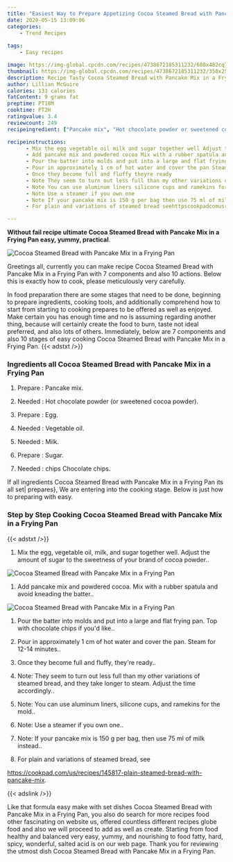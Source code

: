 ```yaml
---
title: "Easiest Way to Prepare Appetizing Cocoa Steamed Bread with Pancake Mix in a Frying Pan"
date: 2020-05-15 13:09:06
categories:
    - Trend Recipes
    
tags:
    - Easy recipes

image: https://img-global.cpcdn.com/recipes/4738672185311232/680x482cq70/cocoa-steamed-bread-with-pancake-mix-in-a-frying-pan-recipe-main-photo.jpg
thumbnail: https://img-global.cpcdn.com/recipes/4738672185311232/350x250cq70/cocoa-steamed-bread-with-pancake-mix-in-a-frying-pan-recipe-main-photo.jpg
description: Recipe Tasty Cocoa Steamed Bread with Pancake Mix in a Frying Pan with 7 ingredients and 10 stages of easy cooking.
author: Lillian McGuire
calories: 133 calories
fatContent: 9 grams fat
preptime: PT18M
cooktime: PT2H
ratingvalue: 3.4
reviewcount: 249
recipeingredient: ["Pancake mix", "Hot chocolate powder or sweetened cocoa powder", "Egg", "Vegetable oil", "Milk", "Sugar", "chips  Chocolate chips"]

recipeinstructions: 
      - Mix the egg vegetable oil milk and sugar together well Adjust the amount of sugar to the sweetness of your brand of cocoa powder 
      - Add pancake mix and powdered cocoa Mix with a rubber spatula and avoid kneading the batter 
      - Pour the batter into molds and put into a large and flat frying pan Top with chocolate chips if youd like 
      - Pour in approximately 1 cm of hot water and cover the pan Steam for 1214 minutes 
      - Once they become full and fluffy theyre ready 
      - Note They seem to turn out less full than my other variations of steamed bread and they take longer to steam Adjust the time accordingly 
      - Note You can use aluminum liners silicone cups and ramekins for the mold 
      - Note Use a steamer if you own one 
      - Note If your pancake mix is 150 g per bag then use 75 ml of milk instead 
      - For plain and variations of steamed bread seehttpscookpadcomusrecipes145817plainsteamedbreadwithpancakemix

---
```




**Without fail recipe ultimate Cocoa Steamed Bread with Pancake Mix in a Frying Pan easy, yummy, practical**. 


![Cocoa Steamed Bread with Pancake Mix in a Frying Pan](https://img-global.cpcdn.com/recipes/4738672185311232/680x482cq70/cocoa-steamed-bread-with-pancake-mix-in-a-frying-pan-recipe-main-photo.jpg "Cocoa Steamed Bread with Pancake Mix in a Frying Pan")




Greetings all, currently you can make recipe Cocoa Steamed Bread with Pancake Mix in a Frying Pan with 7 components and also 10 actions. Below this is exactly how to cook, please meticulously very carefully.

In food preparation there are some stages that need to be done, beginning to prepare ingredients, cooking tools, and additionally comprehend how to start from starting to cooking prepares to be offered as well as enjoyed. Make certain you has enough time and no is assuming regarding another thing, because will certainly create the food to burn, taste not ideal preferred, and also lots of others. Immediately, below are 7 components and also 10 stages of easy cooking Cocoa Steamed Bread with Pancake Mix in a Frying Pan.
{{< adstxt />}}

### Ingredients all Cocoa Steamed Bread with Pancake Mix in a Frying Pan


1. Prepare  : Pancake mix.

1. Needed  : Hot chocolate powder (or sweetened cocoa powder).

1. Prepare  : Egg.

1. Needed  : Vegetable oil.

1. Needed  : Milk.

1. Prepare  : Sugar.

1. Needed  : chips  Chocolate chips.



If all ingredients Cocoa Steamed Bread with Pancake Mix in a Frying Pan its all set| prepares}, We are entering into the cooking stage. Below is just how to preparing with easy.

### Step by Step Cooking Cocoa Steamed Bread with Pancake Mix in a Frying Pan

{{< adstxt />}}


1. Mix the egg, vegetable oil, milk, and sugar together well. Adjust the amount of sugar to the sweetness of your brand of cocoa powder..



![Cocoa Steamed Bread with Pancake Mix in a Frying Pan](https://img-global.cpcdn.com/steps/6653295859859456/160x128cq70/cocoa-steamed-bread-with-pancake-mix-in-a-frying-pan-recipe-step-1-photo.jpg" "Cocoa Steamed Bread with Pancake Mix in a Frying Pan")



1. Add pancake mix and powdered cocoa. Mix with a rubber spatula and avoid kneading the batter..



![Cocoa Steamed Bread with Pancake Mix in a Frying Pan](https://img-global.cpcdn.com/steps/4728210047631360/160x128cq70/cocoa-steamed-bread-with-pancake-mix-in-a-frying-pan-recipe-step-2-photo.jpg" "Cocoa Steamed Bread with Pancake Mix in a Frying Pan")



1. Pour the batter into molds and put into a large and flat frying pan. Top with chocolate chips if you&#39;d like..



1. Pour in approximately 1 cm of hot water and cover the pan. Steam for 12-14 minutes..



1. Once they become full and fluffy, they&#39;re ready..



1. Note: They seem to turn out less full than my other variations of steamed bread, and they take longer to steam. Adjust the time accordingly..



1. Note: You can use aluminum liners, silicone cups, and ramekins for the mold..



1. Note: Use a steamer if you own one..



1. Note: If your pancake mix is 150 g per bag, then use 75 ml of milk instead..



1. For plain and variations of steamed bread, see

https://cookpad.com/us/recipes/145817-plain-steamed-bread-with-pancake-mix.





{{< adslink />}}

Like that formula easy make with set dishes Cocoa Steamed Bread with Pancake Mix in a Frying Pan, you also do search for more recipes food other fascinating on website us, offered countless different recipes globe food and also we will proceed to add as well as create. Starting from food healthy and balanced very easy, yummy, and nourishing to food fatty, hard, spicy, wonderful, salted acid is on our web page. Thank you for reviewing the utmost dish Cocoa Steamed Bread with Pancake Mix in a Frying Pan.
